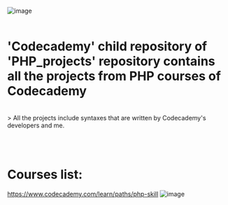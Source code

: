 ![image](https://user-images.githubusercontent.com/82598726/175787466-fa586927-e7b0-4159-a6f6-fa3975aa2379.png)
<br><br>

# 'Codecademy' child repository of 'PHP_projects' repository contains all the projects from PHP courses of Codecademy
<br>
> All the projects include syntaxes that are written by Codecademy's developers and me.

<br><br>


# Courses list:

https://www.codecademy.com/learn/paths/php-skill
![image](https://github.com/phuongtrieu97coder/PHP_projects/assets/82598726/89b9e595-4069-4556-a9f5-2e2802b3cd80)


